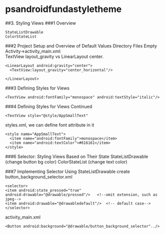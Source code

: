 # psandroidfundastyletheme
##3. Styling Views
###1 Overview
```
StateListDrawable
ColorStateList
```

###2 Project Setup and Overview of Default Values Directory Files
Empty Activity->activity_main.xml:  
TextView layout_gravity vs LinearLayout center.
```
<LinearLayout android:gravity="center">
  <TextView:layout_gravity="center_horizontal"/>

</LinearLayout>
```

###3 Defining Styles for Views
```
<TextView android:fontFamily="monospace" android:textStyle="italic"/>
```

###4 Defining Styles for Views Continued
```
<TextView style="@style/AppSmallText"
```
styles.xml, we can define font attribute in it
```
<style name="AppSmallText">
  <item name="android:fontFamily">monospace</item>
  <item name="android:textColor">#616161</item>
</style>
```

###6 Selector: Styling Views Based on Their State
StateListDrawable (change button bg color)
ColorStateList (change text color)

###7 Implementing Selector Using StateListDrawable
create button_background_selector.xml
```
<selector>
<item android:state_pressed="true" android:drawable="@drawable/pressed"/>   <!--omit extension, such as jpeg-->
<item android:drawable="@drawabledefault"/>  <!-- default case-->
</selector>
```
activity_main.xml
```
<Button android:background="@drawable/button_background_selector"../>
```
